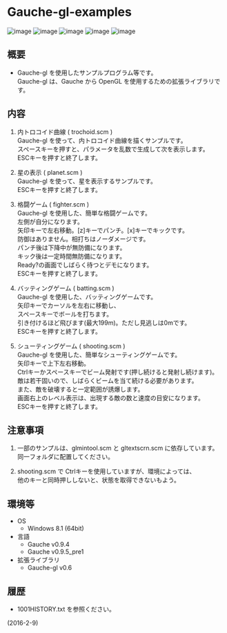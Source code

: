 # Gauche-gl-examples

![image](image0101.png)
![image](image0201.png)
![image](image0301.png)
![image](image0401.png)
![image](image0501.png)

## 概要
- Gauche-gl を使用したサンプルプログラム等です。  
  Gauche-gl は、Gauche から OpenGL を使用するための拡張ライブラリです。


## 内容
1. 内トロコイド曲線 ( trochoid.scm )  
   Gauche-gl を使って、内トロコイド曲線を描くサンプルです。  
   スペースキーを押すと、パラメータを乱数で生成して次を表示します。  
   ESCキーを押すと終了します。

2. 星の表示 ( planet.scm )  
   Gauche-gl を使って、星を表示するサンプルです。  
   ESCキーを押すと終了します。

3. 格闘ゲーム ( fighter.scm )  
   Gauche-gl を使用した、簡単な格闘ゲームです。  
   左側が自分になります。  
   矢印キーで左右移動。[z]キーでパンチ。[x]キーでキックです。  
   防御はありません。相打ちはノーダメージです。  
   パンチ後は下降中が無防備になります。  
   キック後は一定時間無防備になります。  
   Ready?の画面でしばらく待つとデモになります。  
   ESCキーを押すと終了します。

4. バッティングゲーム ( batting.scm )  
   Gauche-gl を使用した、バッティングゲームです。  
   矢印キーでカーソルを左右に移動し、  
   スペースキーでボールを打ちます。  
   引き付けるほど飛びます(最大199m)。ただし見逃しは0mです。  
   ESCキーを押すと終了します。

5. シューティングゲーム ( shooting.scm )  
   Gauche-gl を使用した、簡単なシューティングゲームです。  
   矢印キーで上下左右移動。  
   Ctrlキーかスペースキーでビーム発射です(押し続けると発射し続けます)。  
   敵は若干固いので、しばらくビームを当て続ける必要があります。  
   また、敵を破壊すると一定範囲が誘爆します。  
   画面右上のレベル表示は、出現する敵の数と速度の目安になります。  
   ESCキーを押すと終了します。


## 注意事項
1. 一部のサンプルは、glmintool.scm と gltextscrn.scm に依存しています。  
   同一フォルダに配置してください。

2. shooting.scm で Ctrlキーを使用していますが、環境によっては、  
   他のキーと同時押ししないと、状態を取得できないもよう。


## 環境等
- OS
  - Windows 8.1 (64bit)
- 言語
  - Gauche v0.9.4
  - Gauche v0.9.5_pre1
- 拡張ライブラリ
  - Gauche-gl v0.6

## 履歴
- 1001HISTORY.txt を参照ください。


(2016-2-9)
